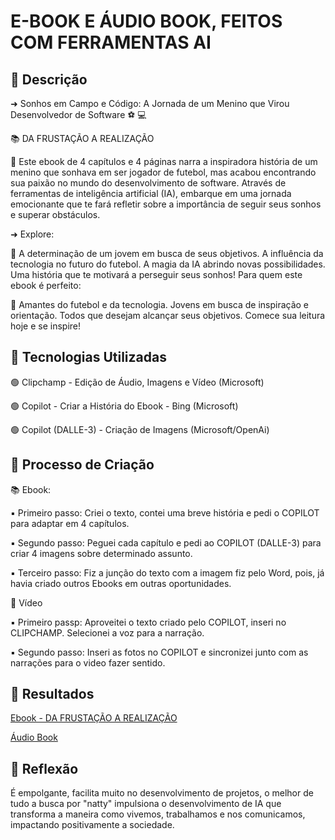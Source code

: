 # E-BOOK E ÁUDIO BOOK, FEITOS COM FERRAMENTAS AI

## 📒 Descrição

➜ Sonhos em Campo e Código: A Jornada de um Menino que Virou Desenvolvedor de Software ⚽️ 💻

📚 DA FRUSTAÇÃO A REALIZAÇÃO

🔹 Este ebook de 4 capítulos e 4 páginas narra a inspiradora história de um menino que sonhava em ser jogador de futebol, mas acabou encontrando sua paixão no mundo do desenvolvimento de software. Através de ferramentas de inteligência artificial (IA), embarque em uma jornada emocionante que te fará refletir sobre a importância de seguir seus sonhos e superar obstáculos.

➜ Explore:

🔹 A determinação de um jovem em busca de seus objetivos.
A influência da tecnologia no futuro do futebol.
A magia da IA abrindo novas possibilidades.
Uma história que te motivará a perseguir seus sonhos!
Para quem este ebook é perfeito:

🔹 Amantes do futebol e da tecnologia.
Jovens em busca de inspiração e orientação.
Todos que desejam alcançar seus objetivos.
Comece sua leitura hoje e se inspire!

## 🤖 Tecnologias Utilizadas

🟢 Clipchamp - Edição de Áudio, Imagens e Vídeo (Microsoft)

🟢 Copilot - Criar a História do Ebook - Bing (Microsoft)

🟢 Copilot (DALLE-3) - Criação de Imagens (Microsoft/OpenAi)

## 🧐 Processo de Criação

📚 Ebook:

▪️ Primeiro passo: Criei o texto, contei uma breve história e pedi o COPILOT para adaptar em 4 capítulos.

▪️ Segundo passo: Peguei cada capítulo e pedi ao COPILOT (DALLE-3) para criar 4 imagens sobre determinado assunto.

▪️ Terceiro passo: Fiz a junção do texto com a imagem fiz pelo Word, pois, já havia criado outros Ebooks em outras oportunidades.

🎥 Vídeo

▪️ Primeiro passp: Aproveitei o texto criado pelo COPILOT, inseri no CLIPCHAMP. Selecionei a voz para a narração.

▪️ Segundo passo: Inseri as fotos no COPILOT e sincronizei junto com as narrações para o video fazer sentido.


## 🚀 Resultados

[Ebook - DA FRUSTAÇÃO A REALIZAÇÃO](https://drive.google.com/file/d/1DWBkh8aeNZ0USbfYoCRsRlqC7OeQpfGx/view?usp=sharing)

[Áudio Book](https://youtu.be/znrj4KRDBrM)


## 💭 Reflexão

É empolgante, facilita muito no desenvolvimento de projetos, o melhor de tudo a busca por "natty" impulsiona o desenvolvimento de IA que transforma a maneira como vivemos, trabalhamos e nos comunicamos, impactando positivamente a sociedade.
